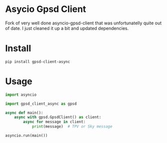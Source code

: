 # Asycio Gpsd Client

Fork of very well done asyncio-gpsd-client that was unfortunatelly quite out of date.
I just cleaned it up a bit and updated dependencies.

# Install

```shell
pip install gpsd-client-async
```

# Usage

```python
import asyncio

import gpsd_client_async as gpsd

async def main():
    async with gpsd.GpsdClient() as client:
        async for message in client:
            print(message)  # TPV or Sky message

asyncio.run(main())
```

